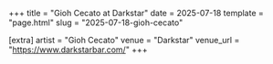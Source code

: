 +++
title = "Gioh Cecato at Darkstar"
date = 2025-07-18
template = "page.html"
slug = "2025-07-18-gioh-cecato"

[extra]
artist = "Gioh Cecato"
venue = "Darkstar"
venue_url = "https://www.darkstarbar.com/"
+++
